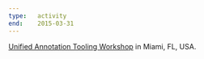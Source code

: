 ```yaml
---
type:   activity
end:    2015-03-31
---
```


[Unified Annotation Tooling Workshop][uat] in Miami, FL, USA.

[uat]: http://uat2015.cs.fiu.edu/
